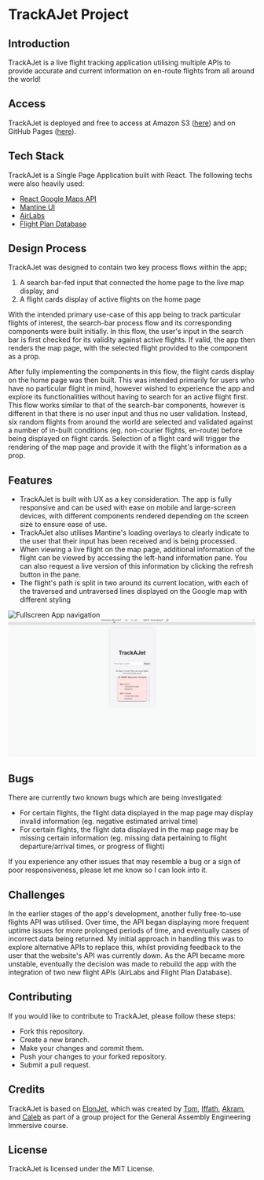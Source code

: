 # TrackAJet Project

## Introduction
TrackAJet is a live flight tracking application utilising multiple APIs to provide accurate and current information on en-route flights from all around the world!

## Access
TrackAJet is deployed and free to access at Amazon S3 ([here](http://trackajet.s3-website-ap-southeast-2.amazonaws.com/)) and on GitHub Pages ([here](https://akman13.github.io/trackajet/)).

## Tech Stack
TrackAJet is a Single Page Application built with React. The following techs were also heavily used:
- [React Google Maps API](https://www.npmjs.com/package/@react-google-maps/api)
- [Mantine UI](https://mantine.dev/)
- [AirLabs](https://airlabs.co/)
- [Flight Plan Database](https://flightplandatabase.com/)

## Design Process
TrackAJet was designed to contain two key process flows within the app; 
1. A search bar-fed input that connected the home page to the live map display, and
2. A flight cards display of active flights on the home page

With the intended primary use-case of this app being to track particular flights of interest, the search-bar process flow and its corresponding components were built initially. In this flow, the user's input in the search bar is first checked for its validity against active flights. If valid, the app then renders the map page, with the selected flight provided to the component as a prop.

After fully implementing the components in this flow, the flight cards display on the home page was then built. This was intended primarily for users who have no particular flight in mind, however wished to experience the app and explore its functionalities without having to search for an active flight first. This flow works similar to that of the search-bar components, however is different in that there is no user input and thus no user validation. Instead, six random flights from around the world are selected and validated against a number of in-built conditions (eg. non-courier flights, en-route) before being displayed on flight cards. Selection of a flight card will trigger the rendering of the map page and provide it with the flight's information as a prop.

## Features
- TrackAJet is built with UX as a key consideration. The app is fully responsive and can be used with ease on mobile and large-screen devices, with different components rendered depending on the screen size to ensure ease of use. 
- TrackAJet also utilises Mantine's loading overlays to clearly indicate to the user that their input has been received and is being processed. 
- When viewing a live flight on the map page, additional information of the flight can be viewed by accessing the left-hand information pane. You can also request a live version of this information by clicking the refresh button in the pane.
- The flight's path is split in two around its current location, with each of the traversed and untraversed lines displayed on the Google map with different styling

![Fullscreen App navigation](https://github.com/Akman13/trackajet/blob/main/gifs/jet-tracked-fullscreen.gif)
![Responsive App navigation](https://github.com/Akman13/trackajet/blob/main/gifs/jet-tracked-mobile.gif)

## Bugs
There are currently two known bugs which are being investigated:
- For certain flights, the flight data displayed in the map page may display invalid information (eg. negative estimated arrival time)
- For certain flights, the flight data displayed in the map page may be missing certain information (eg. missing data pertaining to flight departure/arrival times, or progress of flight)

If you experience any other issues that may resemble a bug or a sign of poor responsiveness, please let me know so I can look into it.

## Challenges
In the earlier stages of the app's development, another fully free-to-use flights API was utilised. Over time, the API began displaying more frequent uptime issues for more prolonged periods of time, and eventually cases of incorrect data being returned. My initial approach in handling this was to explore alternative APIs to replace this, whilst providing feedback to the user that the website's API was currently down. As the API became more unstable, eventually the decision was made to rebuild the app with the integration of two new flight APIs (AirLabs and Flight Plan Database).

## Contributing
If you would like to contribute to TrackAJet, please follow these steps:

- Fork this repository.
- Create a new branch.
- Make your changes and commit them.
- Push your changes to your forked repository.
- Submit a pull request.

## Credits
TrackAJet is based on [ElonJet](https://github.com/BigBBazz/react-flights), which was created by [Tom](https://github.com/BigBBazz), [Iffath](https://github.com/iffath02), [Akram](https://github.com/Akman13), and [Caleb](https://github.com/caleb-love) as part of a group project for the General Assembly Engineering Immersive course.

## License
TrackAJet is licensed under the MIT License.